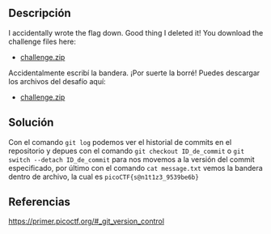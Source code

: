 ## Descripción
I accidentally wrote the flag down. Good thing I deleted it! You download the challenge files here:
- [challenge.zip](https://artifacts.picoctf.net/c_titan/75/challenge.zip)

Accidentalmente escribí la bandera. ¡Por suerte la borré! Puedes descargar los archivos del desafío aquí:
- [challenge.zip](https://artifacts.picoctf.net/c_titan/75/challenge.zip)
## Solución
Con el comando `git log` podemos ver el historial de commits en el repositorio y depues con el comando `git checkout ID_de_commit` o `git switch --detach ID_de_commit` para nos movemos a la versión del commit especificado, por último con el comando `cat message.txt` vemos la bandera dentro de archivo, la cual es `picoCTF{s@n1t1z3_9539be6b}`
## Referencias
https://primer.picoctf.org/#_git_version_control